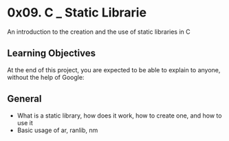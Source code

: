 # 0x09. C _ Static Librarie
An introduction to the creation and the use of static libraries in C

## Learning Objectives
 At the end of this project, you are expected to be able to explain to anyone, without the help of Google:

## General
- What is a static library, how does it work, how to create one, and how to use it
- Basic usage of ar, ranlib, nm
